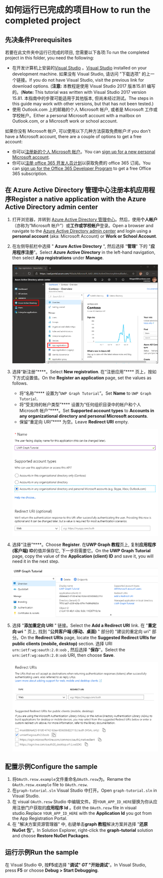# <a name="how-to-run-the-completed-project"></a><span data-ttu-id="e4c27-101">如何运行已完成的项目</span><span class="sxs-lookup"><span data-stu-id="e4c27-101">How to run the completed project</span></span>

## <a name="prerequisites"></a><span data-ttu-id="e4c27-102">先决条件</span><span class="sxs-lookup"><span data-stu-id="e4c27-102">Prerequisites</span></span>

<span data-ttu-id="e4c27-103">若要在此文件夹中运行已完成的项目, 您需要以下各项:</span><span class="sxs-lookup"><span data-stu-id="e4c27-103">To run the completed project in this folder, you need the following:</span></span>

- <span data-ttu-id="e4c27-104">在开发计算机上安装的[Visual Studio](https://visualstudio.microsoft.com/vs/) 。</span><span class="sxs-lookup"><span data-stu-id="e4c27-104">[Visual Studio](https://visualstudio.microsoft.com/vs/) installed on your development machine.</span></span> <span data-ttu-id="e4c27-105">如果没有 Visual Studio, 请访问 "下载选项" 的上一个链接。</span><span class="sxs-lookup"><span data-stu-id="e4c27-105">If you do not have Visual Studio, visit the previous link for download options.</span></span> <span data-ttu-id="e4c27-106">(**注意:** 本教程是使用 Visual Studio 2017 版本15.81 编写的。</span><span class="sxs-lookup"><span data-stu-id="e4c27-106">(**Note:** This tutorial was written with Visual Studio 2017 version 15.81.</span></span> <span data-ttu-id="e4c27-107">本指南中的步骤可能适用于其他版本, 但尚未经过测试。</span><span class="sxs-lookup"><span data-stu-id="e4c27-107">The steps in this guide may work with other versions, but that has not been tested.)</span></span>
- <span data-ttu-id="e4c27-108">使用 Outlook.com 上的邮箱的个人 Microsoft 帐户, 或者是 Microsoft 工作或学校帐户。</span><span class="sxs-lookup"><span data-stu-id="e4c27-108">Either a personal Microsoft account with a mailbox on Outlook.com, or a Microsoft work or school account.</span></span>

<span data-ttu-id="e4c27-109">如果你没有 Microsoft 帐户, 可以使用以下几种方法获取免费帐户:</span><span class="sxs-lookup"><span data-stu-id="e4c27-109">If you don't have a Microsoft account, there are a couple of options to get a free account:</span></span>

- <span data-ttu-id="e4c27-110">你可以[注册新的个人 Microsoft 帐户](https://signup.live.com/signup?wa=wsignin1.0&rpsnv=12&ct=1454618383&rver=6.4.6456.0&wp=MBI_SSL_SHARED&wreply=https://mail.live.com/default.aspx&id=64855&cbcxt=mai&bk=1454618383&uiflavor=web&uaid=b213a65b4fdc484382b6622b3ecaa547&mkt=E-US&lc=1033&lic=1)。</span><span class="sxs-lookup"><span data-stu-id="e4c27-110">You can [sign up for a new personal Microsoft account](https://signup.live.com/signup?wa=wsignin1.0&rpsnv=12&ct=1454618383&rver=6.4.6456.0&wp=MBI_SSL_SHARED&wreply=https://mail.live.com/default.aspx&id=64855&cbcxt=mai&bk=1454618383&uiflavor=web&uaid=b213a65b4fdc484382b6622b3ecaa547&mkt=E-US&lc=1033&lic=1).</span></span>
- <span data-ttu-id="e4c27-111">你可以[注册 office 365 开发人员计划](https://developer.microsoft.com/office/dev-program)以获取免费的 office 365 订阅。</span><span class="sxs-lookup"><span data-stu-id="e4c27-111">You can [sign up for the Office 365 Developer Program](https://developer.microsoft.com/office/dev-program) to get a free Office 365 subscription.</span></span>

## <a name="register-a-native-application-with-the-azure-active-directory-admin-center"></a><span data-ttu-id="e4c27-112">在 Azure Active Directory 管理中心注册本机应用程序</span><span class="sxs-lookup"><span data-stu-id="e4c27-112">Register a native application with the Azure Active Directory admin center</span></span>

1. <span data-ttu-id="e4c27-113">打开浏览器，并转到 [Azure Active Directory 管理中心](https://aad.portal.azure.com)。然后，使用**个人帐户**（亦称为“Microsoft 帐户”）或**工作或学校帐户**登录。</span><span class="sxs-lookup"><span data-stu-id="e4c27-113">Open a browser and navigate to the [Azure Active Directory admin center](https://aad.portal.azure.com) and login using a **personal account** (aka: Microsoft Account) or **Work or School Account**.</span></span>

1. <span data-ttu-id="e4c27-114">在左侧导航栏中选择 " **Azure Active Directory** ", 然后选择 "**管理**" 下的 "**应用程序注册**"。</span><span class="sxs-lookup"><span data-stu-id="e4c27-114">Select **Azure Active Directory** in the left-hand navigation, then select **App registrations** under **Manage**.</span></span>

    ![<span data-ttu-id="e4c27-115">应用注册的屏幕截图</span><span class="sxs-lookup"><span data-stu-id="e4c27-115">A screenshot of the App registrations</span></span> ](/tutorial/images/aad-portal-app-registrations.png)

1. <span data-ttu-id="e4c27-116">选择“新注册”\*\*\*\*。</span><span class="sxs-lookup"><span data-stu-id="e4c27-116">Select **New registration**.</span></span> <span data-ttu-id="e4c27-117">在“注册应用”\*\*\*\* 页上，按如下方式设置值。</span><span class="sxs-lookup"><span data-stu-id="e4c27-117">On the **Register an application** page, set the values as follows.</span></span>

    - <span data-ttu-id="e4c27-118">将“名称”\*\*\*\* 设置为“`UWP Graph Tutorial`”。</span><span class="sxs-lookup"><span data-stu-id="e4c27-118">Set **Name** to `UWP Graph Tutorial`.</span></span>
    - <span data-ttu-id="e4c27-119">将“受支持的帐户类型”\*\*\*\* 设置为“任何组织目录中的帐户和个人 Microsoft 帐户”\*\*\*\*。</span><span class="sxs-lookup"><span data-stu-id="e4c27-119">Set **Supported account types** to **Accounts in any organizational directory and personal Microsoft accounts**.</span></span>
    - <span data-ttu-id="e4c27-120">保留“重定向 URI”\*\*\*\* 为空。</span><span class="sxs-lookup"><span data-stu-id="e4c27-120">Leave **Redirect URI** empty.</span></span>

    !["注册应用程序" 页的屏幕截图](/tutorial/images/aad-register-an-app.png)

1. <span data-ttu-id="e4c27-122">选择“注册”\*\*\*\*。</span><span class="sxs-lookup"><span data-stu-id="e4c27-122">Choose **Register**.</span></span> <span data-ttu-id="e4c27-123">在**UWP Graph 教程**页上, 复制**应用程序 (客户端) ID**的值并保存它, 下一步将需要它。</span><span class="sxs-lookup"><span data-stu-id="e4c27-123">On the **UWP Graph Tutorial** page, copy the value of the **Application (client) ID** and save it, you will need it in the next step.</span></span>

    ![新应用注册的应用程序 ID 的屏幕截图](/tutorial/images/aad-application-id.png)

1. <span data-ttu-id="e4c27-125">选择 "**添加重定向 URI** " 链接。</span><span class="sxs-lookup"><span data-stu-id="e4c27-125">Select the **Add a Redirect URI** link.</span></span> <span data-ttu-id="e4c27-126">在 "**重定向 uri** " 页上, 找到 "**公共客户端 (移动、桌面)** " 部分的 "建议的重定向 uri" 部分。</span><span class="sxs-lookup"><span data-stu-id="e4c27-126">On the **Redirect URIs** page, locate the **Suggested Redirect URIs for public clients (mobile, desktop)** section.</span></span> <span data-ttu-id="e4c27-127">选择 URI `urn:ietf:wg:oauth:2.0:oob` , 然后选择 "**保存**"。</span><span class="sxs-lookup"><span data-stu-id="e4c27-127">Select the `urn:ietf:wg:oauth:2.0:oob` URI, then choose **Save**.</span></span>

    !["重定向 Uri" 页的屏幕截图](/tutorial/images/aad-redirect-uris.png)

## <a name="configure-the-sample"></a><span data-ttu-id="e4c27-129">配置示例</span><span class="sxs-lookup"><span data-stu-id="e4c27-129">Configure the sample</span></span>

1. <span data-ttu-id="e4c27-130">将`OAuth.resw.example`文件重命名`OAuth.resw`为。</span><span class="sxs-lookup"><span data-stu-id="e4c27-130">Rename the `OAuth.resw.example` file to `OAuth.resw`.</span></span>
1. <span data-ttu-id="e4c27-131">在`graph-tutorial.sln` Visual Studio 中打开。</span><span class="sxs-lookup"><span data-stu-id="e4c27-131">Open `graph-tutorial.sln` in Visual Studio.</span></span>
1. <span data-ttu-id="e4c27-132">在 visual `OAuth.resw` Studio 中编辑文件。将`YOUR_APP_ID_HERE`替换为你从应用注册门户获取的**应用程序 Id** 。</span><span class="sxs-lookup"><span data-stu-id="e4c27-132">Edit the `OAuth.resw` file in visual studio.Replace `YOUR_APP_ID_HERE` with the **Application Id** you got from the App Registration Portal.</span></span>
1. <span data-ttu-id="e4c27-133">在 "解决方案资源管理器" 中, 右键单击**graph 教程**解决方案并选择 "**还原 NuGet 包**"。</span><span class="sxs-lookup"><span data-stu-id="e4c27-133">In Solution Explorer, right-click the **graph-tutorial** solution and choose **Restore NuGet Packages**.</span></span>

## <a name="run-the-sample"></a><span data-ttu-id="e4c27-134">运行示例</span><span class="sxs-lookup"><span data-stu-id="e4c27-134">Run the sample</span></span>

<span data-ttu-id="e4c27-135">在 Visual Studio 中, 按**F5**或选择 "**调试" _GT_ "开始调试**"。</span><span class="sxs-lookup"><span data-stu-id="e4c27-135">In Visual Studio, press **F5** or choose **Debug > Start Debugging**.</span></span>